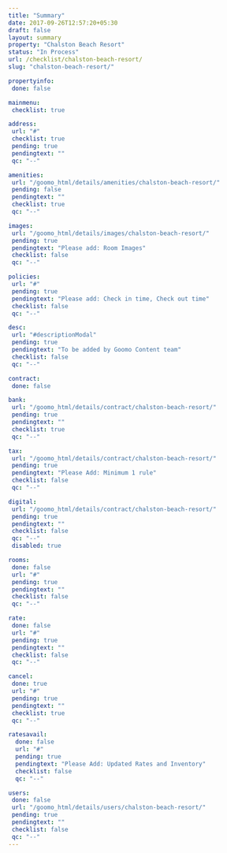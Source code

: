 ```yaml
---
title: "Summary"
date: 2017-09-26T12:57:20+05:30
draft: false
layout: summary
property: "Chalston Beach Resort"
status: "In Process"
url: /checklist/chalston-beach-resort/
slug: "chalston-beach-resort/"

propertyinfo:
 done: false

mainmenu:
 checklist: true

address:
 url: "#"
 checklist: true
 pending: true
 pendingtext: ""
 qc: "--"

amenities:
 url: "/goomo_html/details/amenities/chalston-beach-resort/"
 pending: false
 pendingtext: ""
 checklist: true
 qc: "--"

images:
 url: "/goomo_html/details/images/chalston-beach-resort/"
 pending: true
 pendingtext: "Please add: Room Images"
 checklist: false
 qc: "--"

policies:
 url: "#"
 pending: true
 pendingtext: "Please add: Check in time, Check out time"
 checklist: false
 qc: "--"

desc:
 url: "#descriptionModal"
 pending: true
 pendingtext: "To be added by Goomo Content team"
 checklist: false
 qc: "--"

contract:
 done: false

bank:
 url: "/goomo_html/details/contract/chalston-beach-resort/"
 pending: true
 pendingtext: ""
 checklist: true
 qc: "--"

tax:
 url: "/goomo_html/details/contract/chalston-beach-resort/"
 pending: true
 pendingtext: "Please Add: Minimum 1 rule"
 checklist: false
 qc: "--"

digital:
 url: "/goomo_html/details/contract/chalston-beach-resort/"
 pending: true
 pendingtext: ""
 checklist: false
 qc: "--"
 disabled: true

rooms:
 done: false
 url: "#"
 pending: true
 pendingtext: ""
 checklist: false
 qc: "--"

rate:
 done: false
 url: "#"
 pending: true
 pendingtext: ""
 checklist: false
 qc: "--"

cancel:
 done: true
 url: "#"
 pending: true
 pendingtext: ""
 checklist: true
 qc: "--"

ratesavail:
  done: false
  url: "#"
  pending: true
  pendingtext: "Please Add: Updated Rates and Inventory"
  checklist: false
  qc: "--"

users:
 done: false
 url: "/goomo_html/details/users/chalston-beach-resort/"
 pending: true
 pendingtext: ""
 checklist: false
 qc: "--"
---
```

